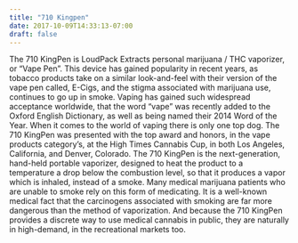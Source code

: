 ```yaml
---
title: "710 Kingpen"
date: 2017-10-09T14:33:13-07:00
draft: false
---
```


The 710 KingPen is LoudPack Extracts personal marijuana / THC vaporizer, or “Vape Pen”. This device has gained popularity in recent years, as tobacco products take on a similar look-and-feel with their version of the vape pen called, E-Cigs, and the stigma associated with marijuana use, continues to go up in smoke. Vaping has gained such widespread acceptance worldwide, that the word “vape” was recently added to the Oxford English Dictionary, as well as being named their 2014 Word of the Year. When it comes to the world of vaping there is only one top dog. The 710 KingPen was presented with the top award and honors, in the vape products category’s, at the High Times Cannabis Cup, in both Los Angeles, California, and Denver, Colorado. The 710 KingPen is the next-generation, hand-held portable vaporizer, designed to heat the product to a temperature a drop below the combustion level, so that it produces a vapor which is inhaled, instead of a smoke. Many medical marijuana patients who are unable to smoke rely on this form of medicating. It is a well-known medical fact that the carcinogens associated with smoking are far more dangerous than the method of vaporization. And because the 710 KingPen provides a discrete way to use medical cannabis in public, they are naturally in high-demand, in the recreational markets too.
